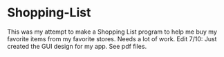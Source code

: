 # Shopping-List
This was my attempt to make a Shopping List program to help me buy my favorite items from my favorite stores.  Needs a lot of work.
Edit 7/10: Just created the GUI design for my app.  See pdf files.
